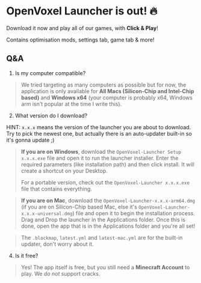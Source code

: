 # OpenVoxel Launcher is out! 🔥

Download it now and play all of our games, with **Click & Play**!

Contains optimisation mods, settings tab, game tab & more!


## Q&A
1. Is my computer compatible?

> We tried targeting as many computers as possible but for now, the application is only available for **All Macs (Silicon-Chip and Intel-Chip based)** and **Windows x64** (your computer is probably x64, Windows arm isn't popular at the time I write this).

2. What version do I download?

HINT: `x.x.x` means the version of the launcher you are about to download. Try to pick the newest one, but actually there is an auto-updater built-in so it's gonna update ;)

> **If you are on Windows**, download the `OpenVoxel-Launcher Setup x.x.x.exe` file and open it to run the launcher installer. Enter the required parameters (like installation path) and then click install. It will create a shortcut on your Desktop.
> 
> For a portable version, check out the `OpenVoxel-Launcher x.x.x.exe` file that contains everything.

> **If you are on Mac**, download the `OpenVoxel-Launcher-x.x.x-arm64.dmg` (if you are on Silicon-Chip based Mac, else it's `OpenVoxel-Launcher-x.x.x-universal.dmg`) file and open it to begin the installation process. Drag and Drop the launcher in the Applications folder. Once this is done, open the app that is in the Applications folder and you're all set!

> The `.blockmap`, `latest.yml` and `latest-mac.yml` are for the built-in updater, don't worry about it.

4.  Is it free?

> Yes! The app itself is free, but you still need a **Minecraft Account** to play. We _do not_ support cracks.
